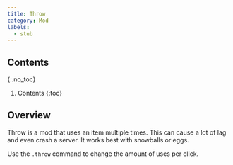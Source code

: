 ```yaml
---
title: Throw
category: Mod
labels:
  - stub
---
```

## Contents
{:.no_toc}
1. Contents
{:toc}

## Overview
Throw is a mod that uses an item multiple times. This can cause a lot of lag and even crash a server. It works best with snowballs or eggs.

Use the `.throw` command to change the amount of uses per click.
